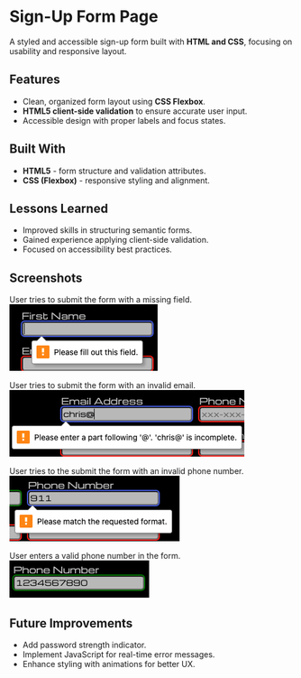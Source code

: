 # Sign-Up Form Page
A styled and accessible sign-up form built with **HTML and CSS**, focusing on 
usability and responsive layout.

## Features
- Clean, organized form layout using **CSS Flexbox**.
- **HTML5 client-side validation** to ensure accurate user input.
- Accessible design with proper labels and focus states.

## Built With
- **HTML5** - form structure and validation attributes.
- **CSS (Flexbox)** - responsive styling and alignment.

## Lessons Learned
- Improved skills in structuring semantic forms.
- Gained experience applying client-side validation.
- Focused on accessibility best practices.

## Screenshots
User tries to submit the form with a missing field.  
![alt text](/screenshots/image.png)

User tries to submit the form with an invalid email.  
![alt text](/screenshots/image-1.png)

User tries to the submit the form with an invalid phone number.  
![alt text](/screenshots/image-2.png)

User enters a valid phone number in the form.  
![alt text](/screenshots/image-3.png)

## Future Improvements
- Add password strength indicator.
- Implement JavaScript for real-time error messages.
- Enhance styling with animations for better UX.
